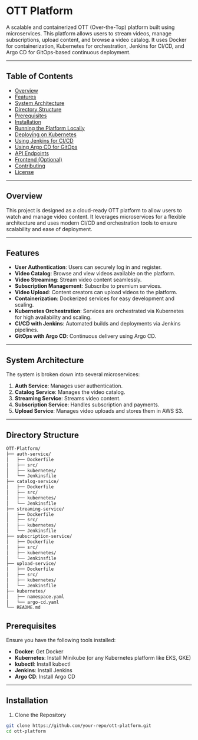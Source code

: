 # OTT Platform

A scalable and containerized OTT (Over-the-Top) platform built using microservices. This platform allows users to stream videos, manage subscriptions, upload content, and browse a video catalog. It uses Docker for containerization, Kubernetes for orchestration, Jenkins for CI/CD, and Argo CD for GitOps-based continuous deployment.

---

## Table of Contents

- [Overview](#overview)
- [Features](#features)
- [System Architecture](#system-architecture)
- [Directory Structure](#directory-structure)
- [Prerequisites](#prerequisites)
- [Installation](#installation)
- [Running the Platform Locally](#running-the-platform-locally)
- [Deploying on Kubernetes](#deploying-on-kubernetes)
- [Using Jenkins for CI/CD](#using-jenkins-for-ci-cd)
- [Using Argo CD for GitOps](#using-argo-cd-for-gitops)
- [API Endpoints](#api-endpoints)
- [Frontend (Optional)](#frontend-optional)
- [Contributing](#contributing)
- [License](#license)

---

## Overview

This project is designed as a cloud-ready OTT platform to allow users to watch and manage video content. It leverages microservices for a flexible architecture and uses modern CI/CD and orchestration tools to ensure scalability and ease of deployment.

---

## Features

- **User Authentication**: Users can securely log in and register.
- **Video Catalog**: Browse and view videos available on the platform.
- **Video Streaming**: Stream video content seamlessly.
- **Subscription Management**: Subscribe to premium services.
- **Video Upload**: Content creators can upload videos to the platform.
- **Containerization**: Dockerized services for easy development and scaling.
- **Kubernetes Orchestration**: Services are orchestrated via Kubernetes for high availability and scaling.
- **CI/CD with Jenkins**: Automated builds and deployments via Jenkins pipelines.
- **GitOps with Argo CD**: Continuous delivery using Argo CD.

---

## System Architecture

The system is broken down into several microservices:
1. **Auth Service**: Manages user authentication.
2. **Catalog Service**: Manages the video catalog.
3. **Streaming Service**: Streams video content.
4. **Subscription Service**: Handles subscription and payments.
5. **Upload Service**: Manages video uploads and stores them in AWS S3.

---

## Directory Structure

```bash
OTT-Platform/
├── auth-service/
│   ├── Dockerfile
│   ├── src/
│   ├── kubernetes/
│   └── Jenkinsfile
├── catalog-service/
│   ├── Dockerfile
│   ├── src/
│   ├── kubernetes/
│   └── Jenkinsfile
├── streaming-service/
│   ├── Dockerfile
│   ├── src/
│   ├── kubernetes/
│   └── Jenkinsfile
├── subscription-service/
│   ├── Dockerfile
│   ├── src/
│   ├── kubernetes/
│   └── Jenkinsfile
├── upload-service/
│   ├── Dockerfile
│   ├── src/
│   ├── kubernetes/
│   └── Jenkinsfile
├── kubernetes/
│   ├── namespace.yaml
│   └── argo-cd.yaml
└── README.md
```
## Prerequisites
Ensure you have the following tools installed:

- **Docker**: Get Docker
- **Kubernetes**: Install Minikube (or any Kubernetes platform like EKS, GKE)
- **kubectl**: Install kubectl
- **Jenkins**: Install Jenkins
- **Argo CD**: Install Argo CD

---

## Installation

1. Clone the Repository

```bash
git clone https://github.com/your-repo/ott-platform.git
cd ott-platform
```